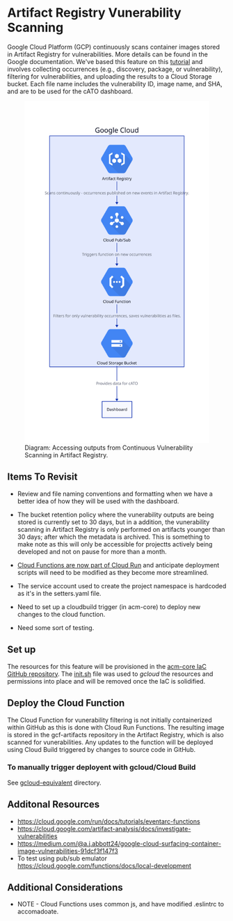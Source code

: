# Artifact Registry Vunerability Scanning

Google Cloud Platform (GCP) continuously scans container images stored in Artifact Registry for vulnerabilities. More details can be found in the Google documentation. We've based this feature on this [tutorial](https://medium.com/google-cloud/centrally-managing-artifact-registry-container-image-vulnerabilities-on-google-cloud-part-one-d86fb4791601) and involves collecting occurrences (e.g., discovery, package, or vulnerability), filtering for vulnerabilities, and uploading the results to a Cloud Storage bucket. Each file name includes the vulnerability ID, image name, and SHA, and are to be used for the cATO dashboard.

<figure>
  <img src="../diagrams/vuln-scanning-artifact-registry.svg" 
       alt="Pub/Sub picks up occurrences from continuously scanned Artifact Registry. The Cloud Function, which is subscribed to the Pub/Sub occurrence topic, filters and processes these occurrences and saves them to a Google Cloud Storage bucket." 
       width="450" />
  <figcaption>
    Diagram: Accessing outputs from Continuous Vulnerability Scanning in Artifact Registry.
  </figcaption>
</figure>

## Items To Revisit

- Review and file naming conventions and formatting when we have a better idea of how they will be used with the dashboard.
- The bucket retention policy where the vunerability outputs are being stored is currently set to 30 days, but in a addition, the vunerability scanning in Artifact Registry is only performed on artifacts younger than 30 days; after which the metadata is archived. This is something to make note as this will only be accessible for projectts actively being developed and not on pause for more than a month.

- [Cloud Functions are now part of Cloud Run](https://cloud.google.com/blog/products/serverless/google-cloud-functions-is-now-cloud-run-functions?_gl=1*5tvv8f*_ga*MzIwMDg1MDAyLjE3MTQ3Njc0NzE.*_ga_WH2QY8WWF5*MTcyOTYwOTIwOC4yNTIuMS4xNzI5NjA5NDEyLjU5LjAuMA..) and anticipate deployment scripts will need to be modified as they become more streamlined.
- The service account used to create the project namespace is hardcoded as it's in the setters.yaml file.
- Need to set up a cloudbuild trigger (in acm-core) to deploy new changes to the cloud function.
- Need some sort of testing.

## Set up

The resources for this feature will be provisioned in the [acm-core IaC GitHub repository](https://github.com/PHACDataHub/acm-core/). The [init.sh](./gcloud-equivalent/init.sh) file was used to _gcloud_ the resources and permissions into place and will be removed once the IaC is solidified.

## Deploy the Cloud Function

The Cloud Function for vunerability filtering is not initially containerized within GitHub as this is done with Cloud Run Functions. The resulting image is stored in the gcf-artifacts repository in the Artifact Registry, which is also scanned for vunerabilities. Any updates to the function will be deployed using Cloud Build triggered by changes to source code in GitHub.

### To manually trigger deployent with gcloud/Cloud Build

See [gcloud-equivalent](./gcloud-equivalent/) directory.

## Additonal Resources

- https://cloud.google.com/run/docs/tutorials/eventarc-functions
- https://cloud.google.com/artifact-analysis/docs/investigate-vulnerabilities
- https://medium.com/@a.j.abbott24/google-cloud-surfacing-container-image-vulnerabilities-91dcf3f147f3
- To test using pub/sub emulator https://cloud.google.com/functions/docs/local-development

## Additional Considerations

- NOTE - Cloud Functions uses common js, and have modified .eslintrc to accomadoate.
